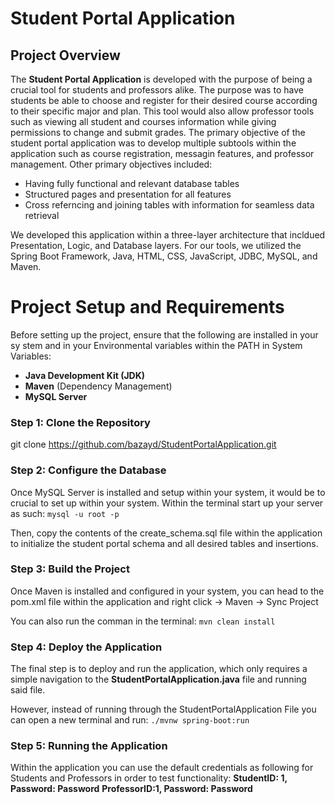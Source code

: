 # Student Portal Application 

## Project Overview 
The **Student Portal Application** is developed with the purpose of being a crucial tool for students 
and professors alike. The purpose was to have students be able to choose and register for their desired course
according to their specific major and plan. This tool would also allow professor tools such as viewing all
student and courses information while giving permissions to change and submit grades. 
The primary objective of the student portal application was to develop multiple subtools within the application
such as course registration, messagin features, and professor management. Other primary objectives included:
- Having fully functional and relevant database tables
- Structured pages and presentation for all features
- Cross referncing and joining tables with information for seamless data retrieval

We developed this application within a three-layer architecture that incldued Presentation, Logic, and Database layers.
For our tools, we utilized the Spring Boot Framework, Java, HTML, CSS, JavaScript, JDBC, MySQL, and Maven.

# Project Setup and Requirements

Before setting up the project, ensure that the following are installed in your sy
stem and in your 
Environmental variables within the PATH in System Variables:
- **Java Development Kit (JDK)**
-  **Maven** (Dependency Management)
-  **MySQL Server**

### Step 1: Clone the Repository 
git clone https://github.com/bazayd/StudentPortalApplication.git

### Step 2: Configure the Database
Once MySQL Server is installed and setup within your system, it would be to crucial to set up within your system.
Within the terminal start up your server as such:
``` mysql -u root -p ```

Then, copy the contents of the create_schema.sql file within the application to initialize the student portal
schema and all desired tables and insertions.

### Step 3: Build the Project
Once Maven is installed and configured in your system, you can head to the pom.xml file within the application and
right click -> Maven -> Sync Project

You can also run the comman in the terminal: ``` mvn clean install ```

### Step 4: Deploy the Application
The final step is to deploy and run the application, which only requires a simple navigation to the 
**StudentPortalApplication.java** file and running said file. 

 However, instead of running through the StudentPortalApplication File you can open a new terminal and run:
 ``` ./mvnw spring-boot:run ```

### Step 5: Running the Application
Within the application you can use the default credentials as following for Students and Professors in order to 
test functionality:
**StudentID: 1, Password: Password**
**ProfessorID:1, Password: Password**
